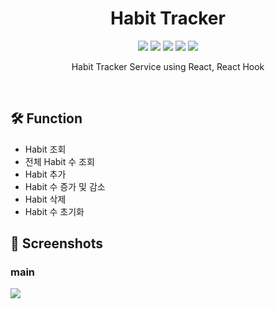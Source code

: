 <h1 align="center"> Habit Tracker </h1>

<p align="center">
  
  <img src="https://img.shields.io/badge/HabitTracker-ff69b4" />
  <img src="https://img.shields.io/badge/Javascript-yellow" />
  <img src="https://img.shields.io/badge/HTML-339933" />
  <img src="https://img.shields.io/badge/CSS-61DAFB" />
  <img src="https://img.shields.io/badge/React-096DDC" />
   
</p>

<p align="center">
  Habit Tracker Service using React, React Hook
</p>

<br/>

## 🛠 Function

- Habit 조회
- 전체 Habit 수 조회
- Habit 추가
- Habit 수 증가 및 감소
- Habit 삭제
- Habit 수 초기화

## 📱 Screenshots 

### main

<img src="https://user-images.githubusercontent.com/31836035/162132366-292c97cb-6f08-4f4a-bf0f-318bcd4f1d42.gif"/>

<br/>
